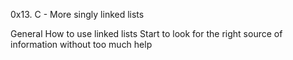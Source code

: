 0x13. C - More singly linked lists


General
How to use linked lists
Start to look for the right source of information without too much help
